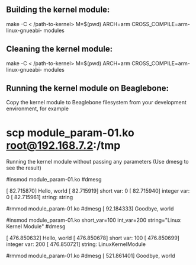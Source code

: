 Building the kernel module:
---------------------------

make -C < /path-to-kernel> M=$(pwd) ARCH=arm CROSS_COMPILE=arm-linux-gnueabi- modules

Cleaning the kernel module:
---------------------------

make -C < /path-to-kernel> M=$(pwd) ARCH=arm CROSS_COMPILE=arm-linux-gnueabi- modules

Running the kernel module on Beaglebone:
----------------------------------------
Copy the kernel module to Beaglebone filesystem from your development environment, for example

# scp module_param-01.ko root@192.168.7.2:/tmp

Running the kernel module without passing any parameters (Use dmesg to see the result)

#insmod module_param-01.ko
#dmesg

[   82.715870] Hello, world
[   82.715919] short var: 0
[   82.715940] integer var: 0
[   82.715961] string: string

#rmmod module_param-01.ko
#dmesg
[   92.184333] Goodbye, world

#insmod module_param-01.ko short_var=100 int_var=200 string="Linux Kernel Module"
#dmesg

[  476.850632] Hello, world
[  476.850678] short var: 100
[  476.850699] integer var: 200
[  476.850721] string: LinuxKernelModule

#rmmod module_param-01.ko
#dmesg
[  521.861401] Goodbye, world
